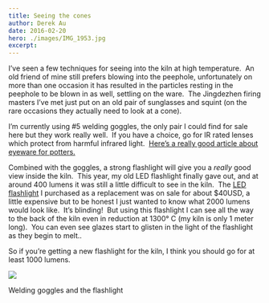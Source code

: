 ```yaml
---
title: Seeing the cones
author: Derek Au
date: 2016-02-20
hero: ./images/IMG_1953.jpg
excerpt: 
---
```


I’ve seen a few techniques for seeing into the kiln at high temperature.  An old friend of mine still prefers blowing into the peephole, unfortunately on more than one occasion it has resulted in the particles resting in the peephole to be blown in as well, settling on the ware.  The Jingdezhen firing masters I’ve met just put on an old pair of sunglasses and squint (on the rare occasions they actually need to look at a cone).

I’m currently using #5 welding goggles, the only pair I could find for sale here but they work really well.  If you have a choice, go for IR rated lenses which protect from harmful infrared light.  [Here’s a really good article about eyeware for potters.](http://ceramicartsdaily.org/uncategorized/eye-protection-in-the-pottery-studio/)

Combined with the goggles, a strong flashlight will give you a _really_ good view inside the kiln.  This year, my old LED flashlight finally gave out, and at around 400 lumens it was still a little difficult to see in the kiln.  The [LED flashlight](http://www.supfire.com/English/5-10-m6-medium-sized-flashlight.html) I purchased as a replacement was on sale for about $40USD, a little expensive but to be honest I just wanted to know what 2000 lumens would look like.  It’s blinding!  But using this flashlight I can see all the way to the back of the kiln even in reduction at 1300° C (my kiln is only 1 meter long).  You can even see glazes start to glisten in the light of the flashlight as they begin to melt..

So if you’re getting a new flashlight for the kiln, I think you should go for at least 1000 lumens.

![](./images/IMG_1953.jpg)

Welding goggles and the flashlight
